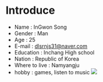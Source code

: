 # Introduce
* Name : InGwon Song
* Gender : Man
* Age : 25
* E-mail : dlsrnjs31@naver.com
* Education : Inchang High school
* Nation : Republic of Korea
* Where to live : Namyangju
* hobby : games, listen to music
![](https://encrypted-tbn0.gstatic.com/images?q=tbn:ANd9GcT1BiBh-0vSsnLWkBbTzQsl9dFS52ZOWSubZ3vhpYgpLxpSCAJCcQ)
